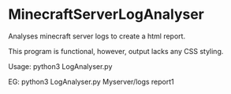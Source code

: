 # MinecraftServerLogAnalyser
Analyses minecraft server logs to create a html report.

This program is functional, however, output lacks any CSS styling.

Usage: 
python3 LogAnalyser.py <Source Log Directory> <Output Directory>
  
EG:
python3 LogAnalyser.py Myserver/logs report1
  
